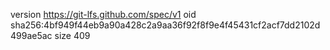 version https://git-lfs.github.com/spec/v1
oid sha256:4bf949f44eb9a90a428c2a9aa36f92f8f9e4f45431cf2acf7dd2102d499ae5ac
size 409

